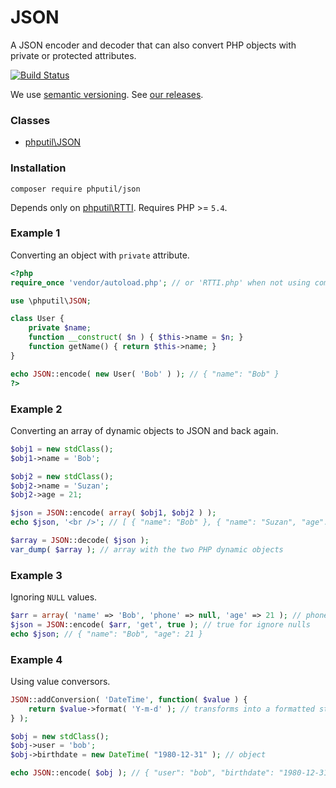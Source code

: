 # JSON

A JSON encoder and decoder that can also convert PHP objects with private or protected attributes.

[![Build Status](https://travis-ci.org/thiagodp/json.svg?branch=master)](https://travis-ci.org/thiagodp/json)

We use [semantic versioning](http://semver.org/). See [our releases](https://github.com/thiagodp/json/releases).

### Classes

* [phputil\JSON](https://github.com/thiagodp/json/blob/master/lib/JSON.php)

### Installation

```command
composer require phputil/json
```
Depends only on [phputil\RTTI](https://github.com/thiagodp/rtti). Requires PHP >= `5.4`.

### Example 1

Converting an object with `private` attribute.

```php
<?php
require_once 'vendor/autoload.php'; // or 'RTTI.php' when not using composer

use \phputil\JSON;

class User {
	private $name;
	function __construct( $n ) { $this->name = $n; }
	function getName() { return $this->name; }
}

echo JSON::encode( new User( 'Bob' ) ); // { "name": "Bob" }
?>
```

### Example 2

Converting an array of dynamic objects to JSON and back again.

```php
$obj1 = new stdClass();
$obj1->name = 'Bob';

$obj2 = new stdClass();
$obj2->name = 'Suzan';
$obj2->age = 21;

$json = JSON::encode( array( $obj1, $obj2 ) );
echo $json, '<br />'; // [ { "name": "Bob" }, { "name": "Suzan", "age": 21 } ]

$array = JSON::decode( $json );
var_dump( $array ); // array with the two PHP dynamic objects 
```

### Example 3

Ignoring `NULL` values.

```php
$arr = array( 'name' => 'Bob', 'phone' => null, 'age' => 21 ); // phone is null
$json = JSON::encode( $arr, 'get', true ); // true for ignore nulls
echo $json; // { "name": "Bob", "age": 21 }
```

### Example 4

Using value conversors.

```php
JSON::addConversion( 'DateTime', function( $value ) {
	return $value->format( 'Y-m-d' ); // transforms into a formatted string
} );

$obj = new stdClass();
$obj->user = 'bob';
$obj->birthdate = new DateTime( "1980-12-31" ); // object

echo JSON::encode( $obj ); // { "user": "bob", "birthdate": "1980-12-31" }
```
